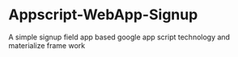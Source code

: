 # Appscript-WebApp-Signup
A simple signup field app based google app script technology and materialize frame work
